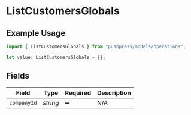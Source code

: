 # ListCustomersGlobals

## Example Usage

```typescript
import { ListCustomersGlobals } from "pushpress/models/operations";

let value: ListCustomersGlobals = {};
```

## Fields

| Field              | Type               | Required           | Description        |
| ------------------ | ------------------ | ------------------ | ------------------ |
| `companyId`        | *string*           | :heavy_minus_sign: | N/A                |
